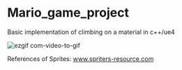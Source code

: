 # Mario_game_project

Basic implementation of climbing on  a material in c++/ue4

![ezgif com-video-to-gif](https://user-images.githubusercontent.com/60899740/104967488-88fb6080-59f4-11eb-8bd2-00833acdf1a0.gif)


References of Sprites: www.spriters-resource.com

